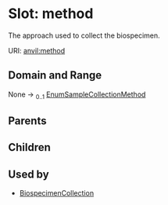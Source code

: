 
# Slot: method

The approach used to collect the biospecimen.

URI: [anvil:method](https://anvilproject.org/acr-harmonized-data-model/method)


## Domain and Range

None &#8594;  <sub>0..1</sub> [EnumSampleCollectionMethod](EnumSampleCollectionMethod.md)

## Parents


## Children


## Used by

 * [BiospecimenCollection](BiospecimenCollection.md)
